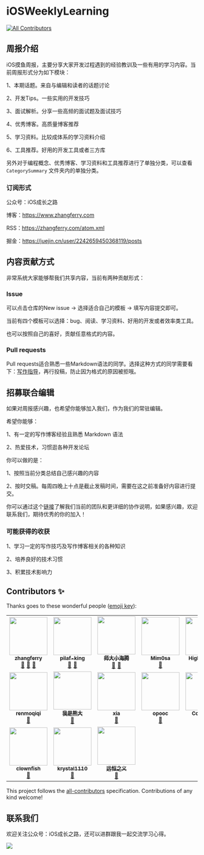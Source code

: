# iOSWeeklyLearning
<!-- ALL-CONTRIBUTORS-BADGE:START - Do not remove or modify this section -->
[![All Contributors](https://img.shields.io/badge/all_contributors-17-orange.svg?style=flat-square)](#contributors-)
<!-- ALL-CONTRIBUTORS-BADGE:END -->

## 周报介绍

iOS摸鱼周报，主要分享大家开发过程遇到的经验教训及一些有用的学习内容。当前周报形式分为如下模块：

1、本期话题。来自与编辑和读者的话题讨论

2、开发Tips。一些实用的开发技巧

3、面试解析。分享一些高频的面试题及面试技巧

4、优秀博客。高质量博客推荐

5、学习资料。比较成体系的学习资料介绍

6、工具推荐。好用的开发工具或者三方库

另外对于编程概念、优秀博客、学习资料和工具推荐进行了单独分类，可以查看 `CategorySummary` 文件夹内的单独分类。

### 订阅形式

公众号：iOS成长之路

博客：https://www.zhangferry.com

RSS：https://zhangferry.com/atom.xml

掘金：https://juejin.cn/user/2242659450368119/posts

## 内容贡献方式

非常系统大家能够帮我们共享内容，当前有两种贡献形式：

### Issue

可以点击仓库的New issue -> 选择适合自己的模板 -> 填写内容提交即可。

当前有四个模板可以选择：bug、阅读、学习资料、好用的开发或者效率类工具。

也可以按照自己的喜好，贡献任意格式的内容。

### Pull requests

Pull requests适合熟悉一些Markdown语法的同学。选择这种方式的同学需要看下：[写作指导](https://github.com/zhangferry/iOSWeeklyLearning/blob/main/Resources/Guide/blog_writer.md)，再行投稿，防止因为格式的原因被拒哦。

## 招募联合编辑

如果对周报感兴趣，也希望你能够加入我们，作为我们的常驻编辑。

希望你能够：

1、有一定的写作博客经验且熟悉 Markdown 语法

2、热爱技术，习惯逛各种开发论坛

你可以做的是：

1、按照当前分类总结自己感兴趣的内容

2、按时交稿。每周四晚上十点是截止发稿时间，需要在这之前准备好内容进行提交。

你可以通过这个[链接](https://github.com/zhangferry/iOSWeeklyLearning/blob/main/Resources/Guide/new_editor.md)了解我们当前的团队和更详细的协作说明，如果感兴趣，欢迎联系我们，期待优秀的你的加入！

### 可能获得的收获

1、学习一定的写作技巧及写作博客相关的各种知识

2、培养良好的技术习惯

3、积累技术影响力

## Contributors ✨

Thanks goes to these wonderful people ([emoji key](https://allcontributors.org/docs/en/emoji-key)):

<!-- ALL-CONTRIBUTORS-LIST:START - Do not remove or modify this section -->
<!-- prettier-ignore-start -->
<!-- markdownlint-disable -->
<table>
  <tr>
    <td align="center"><a href="https://github.com/zhangferry"><img src="https://avatars.githubusercontent.com/u/13702445?v=4?s=100" width="100px;" alt=""/><br /><sub><b>zhangferry</b></sub></a><br /><a href="https://github.com/zhangferry/iOSWeeklyLearning/commits?author=zhangferry" title="Documentation">📖</a> <a href="#blog-zhangferry" title="Blogposts">📝</a> <a href="https://github.com/zhangferry/iOSWeeklyLearning/pulls?q=is%3Apr+reviewed-by%3Azhangferry" title="Reviewed Pull Requests">👀</a></td>
    <td align="center"><a href="https://www.jianshu.com/u/739b677928f7"><img src="https://avatars.githubusercontent.com/u/62095149?v=4?s=100" width="100px;" alt=""/><br /><sub><b>pilaf-king</b></sub></a><br /><a href="#blog-pilaf-king" title="Blogposts">📝</a> <a href="https://github.com/zhangferry/iOSWeeklyLearning/pulls?q=is%3Apr+reviewed-by%3Apilaf-king" title="Reviewed Pull Requests">👀</a></td>
    <td align="center"><a href="https://juejin.cn/user/782508012091645/posts"><img src="https://avatars.githubusercontent.com/u/76877122?v=4?s=100" width="100px;" alt=""/><br /><sub><b>师大小海腾</b></sub></a><br /><a href="#blog-teney97" title="Blogposts">📝</a> <a href="https://github.com/zhangferry/iOSWeeklyLearning/pulls?q=is%3Apr+reviewed-by%3Ateney97" title="Reviewed Pull Requests">👀</a></td>
    <td align="center"><a href="https://github.com/Mim0sa"><img src="https://avatars.githubusercontent.com/u/25274332?v=4?s=100" width="100px;" alt=""/><br /><sub><b>Mim0sa</b></sub></a><br /><a href="#blog-Mim0sa" title="Blogposts">📝</a></td>
    <td align="center"><a href="https://github.com/HighwayLaw"><img src="https://avatars.githubusercontent.com/u/10418403?v=4?s=100" width="100px;" alt=""/><br /><sub><b>HighwayLaw</b></sub></a><br /><a href="#blog-HighwayLaw" title="Blogposts">📝</a></td>
    <td align="center"><a href="https://juejin.im/user/5a30d987f265da430d580126"><img src="https://avatars.githubusercontent.com/u/24238160?v=4?s=100" width="100px;" alt=""/><br /><sub><b>BaoYing-Fan</b></sub></a><br /><a href="#blog-fanbaoying" title="Blogposts">📝</a></td>
    <td align="center"><a href="https://github.com/brave723"><img src="https://avatars.githubusercontent.com/u/1267034?v=4?s=100" width="100px;" alt=""/><br /><sub><b>brave723</b></sub></a><br /><a href="#blog-brave723" title="Blogposts">📝</a></td>
  </tr>
  <tr>
    <td align="center"><a href="https://github.com/renmoqiqi"><img src="https://avatars.githubusercontent.com/u/8848376?v=4?s=100" width="100px;" alt=""/><br /><sub><b>renmoqiqi</b></sub></a><br /><a href="#blog-renmoqiqi" title="Blogposts">📝</a></td>
    <td align="center"><a href="https://github.com/Tliens"><img src="https://avatars.githubusercontent.com/u/31976044?v=4?s=100" width="100px;" alt=""/><br /><sub><b>我是熊大</b></sub></a><br /><a href="#blog-Tliens" title="Blogposts">📝</a></td>
    <td align="center"><a href="https://juejin.im/user/571d719171cfe4006170de6f"><img src="https://avatars.githubusercontent.com/u/8653935?v=4?s=100" width="100px;" alt=""/><br /><sub><b>xia</b></sub></a><br /><a href="#blog-LoneyIsError" title="Blogposts">📝</a></td>
    <td align="center"><a href="https://github.com/opooc"><img src="https://avatars.githubusercontent.com/u/26709018?v=4?s=100" width="100px;" alt=""/><br /><sub><b>opooc</b></sub></a><br /><a href="#blog-opooc" title="Blogposts">📝</a></td>
    <td align="center"><a href="https://coder-star.github.io/"><img src="https://avatars.githubusercontent.com/u/29835618?v=4?s=100" width="100px;" alt=""/><br /><sub><b>CoderStar</b></sub></a><br /><a href="#blog-Coder-Star" title="Blogposts">📝</a></td>
    <td align="center"><a href="http://blog.csdn.net/qq_24761271"><img src="https://avatars.githubusercontent.com/u/25574478?v=4?s=100" width="100px;" alt=""/><br /><sub><b>dev-wang</b></sub></a><br /><a href="#blog-RunsCode" title="Blogposts">📝</a></td>
    <td align="center"><a href="http://www.fatbobman.com"><img src="https://avatars.githubusercontent.com/u/55673881?v=4?s=100" width="100px;" alt=""/><br /><sub><b>东坡肘子</b></sub></a><br /><a href="#blog-fatbobman" title="Blogposts">📝</a></td>
  </tr>
  <tr>
    <td align="center"><a href="https://github.com/talka123456"><img src="https://avatars.githubusercontent.com/u/20468636?v=4?s=100" width="100px;" alt=""/><br /><sub><b>clownfish</b></sub></a><br /><a href="#blog-talka123456" title="Blogposts">📝</a></td>
    <td align="center"><a href="https://github.com/krystal1110"><img src="https://avatars.githubusercontent.com/u/83936557?v=4?s=100" width="100px;" alt=""/><br /><sub><b>krystal1110</b></sub></a><br /><a href="#blog-krystal1110" title="Blogposts">📝</a></td>
    <td align="center"><a href="https://github.com/eternaljust"><img src="https://avatars.githubusercontent.com/u/17566920?v=4?s=100" width="100px;" alt=""/><br /><sub><b>远恒之义</b></sub></a><br /><a href="#blog-eternaljust" title="Blogposts">📝</a></td>
  </tr>
</table>

<!-- markdownlint-restore -->
<!-- prettier-ignore-end -->

<!-- ALL-CONTRIBUTORS-LIST:END -->

This project follows the [all-contributors](https://github.com/all-contributors/all-contributors) specification. Contributions of any kind welcome!

## 联系我们

欢迎关注公众号：iOS成长之路，还可以进群跟我一起交流学习心得。

![](https://gitee.com/zhangferry/Images/raw/master/iOSWeeklyLearning/WechatIMG384.jpeg)